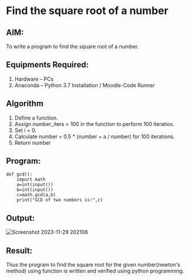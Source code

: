# Find the square root of a number

## AIM:
To write a program to find the square root of a number.

## Equipments Required:
1. Hardware – PCs
2. Anaconda – Python 3.7 Installation / Moodle-Code Runner

## Algorithm
1. Define a function.
2. Assign number_iters = 100 in the function to perform 100 iteratios.
3. Set i = 0.
4. Calculate  number = 0.5 * (number + a / number) for 100 iterations.
5. Return number

## Program:
```
def gcd():
    import math
    a=int(input())
    b=int(input())
    c=math.gcd(a,b)
    print("GCD of two numbers is:",c)
```

## Output:
![Screenshot 2023-11-29 202106](https://github.com/ALANZION/Square-root-of-a-number/assets/145743064/1b8cc426-b002-4b25-9a3d-9fea024b6085)



## Result:
Thus the program to find the square root for the given number(newton's method) using function is written and verified using python programming.
